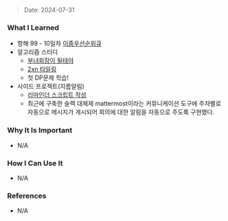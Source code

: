 > Date: 2024-07-31

### What I Learned

- 항해 99 - 10일차 [이중우선순위큐](https://github.com/tjsry0466/algorithm-study/blob/main/programmers/%EC%9D%B4%EC%A4%91%EC%9A%B0%EC%84%A0%EC%88%9C%EC%9C%84%ED%81%90.py)
- 알고리즘 스터디
  - [부녀회장이 될테야](https://github.com/tjsry0466/algorithm-study/blob/main/BOJ/2775.py)
  - [2xn 타일링](https://github.com/tjsry0466/algorithm-study/blob/main/BOJ/11726.py)
  - 첫 DP문제 학습!
- 사이드 프로젝트(지름알림)
  - [리마인더 스크립트 작성](../assets/meeting-reminder.png)
  - 최근에 구축한 슬랙 대체제 mattermost이라는 커뮤니케이션 도구에 주차별로 자동으로 메시지가 게시되어 회의에 대한 알림을 자동으로 주도록 구현했다.

### Why It Is Important

- N/A

### How I Can Use It

- N/A

### References

- N/A
